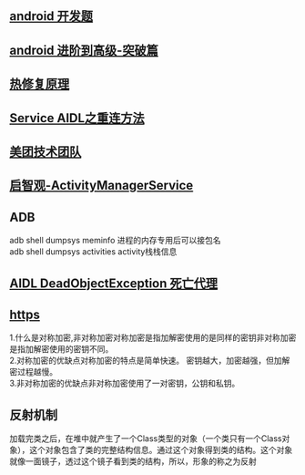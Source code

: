 ## [android 开发题](https://juejin.cn/post/6844903891625050119)
## [android 进阶到高级-突破篇](https://pangrongxian.github.io/2017/07/17/Android%20%E8%BF%9B%E9%98%B6%E5%88%B0%E9%AB%98%E7%BA%A7%20-%20%E7%AA%81%E7%A0%B4%E7%AF%87/)

## [热修复原理](https://juejin.cn/post/6844903985602789384)

## [Service AIDL之重连方法](https://www.jianshu.com/p/476abecc7292)

## [美团技术团队](https://tech.meituan.com/archives)

## [启智观-ActivityManagerService](https://duanqz.github.io/2016-07-15-AMS-LaunchProcess#Android%E5%90%AF%E6%99%BA%E8%A7%82)

## ADB
adb shell dumpsys meminfo  进程的内存专用后可以接包名  
adb shell dumpsys activities  activity栈栈信息  

## [AIDL DeadObjectException 死亡代理](https://blog.csdn.net/jqwei2/article/details/98611551)

## [https](https://www.runoob.com/w3cnote/http-vs-https.html)
1.什么是对称加密,非对称加密对称加密是指加解密使用的是同样的密钥非对称加密是指加解密使用的密钥不同。  
2.对称加密的优缺点对称加密的特点是简单快速。 密钥越大，加密越强，但加解密过程越慢。  
3.非对称加密的优缺点非对称加密使用了一对密钥，公钥和私钥。  

## 反射机制
加载完类之后，在堆中就产生了一个Class类型的对象（一个类只有一个Class对象），这个对象包含了类的完整结构信息。通过这个对象得到类的结构。这个对象就像一面镜子，透过这个镜子看到类的结构，所以，形象的称之为反射
